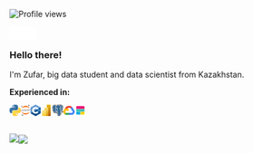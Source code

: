 ![Profile views](https://komarev.com/ghpvc/?username=zufchan&color=ca054d)

<a href="https://github.com/zufchan">
  <img align="left" alt="GitHub profile" src="/icons/github.svg" width="24px" />
</a>

<a href="https://www.linkedin.com/in/zufar-idoyatov-896a821a7/">
  <img align="left" alt="LinkedIn profile" src="/icons/linkedin.svg" width="24px" />
</a>


<br />

### Hello there!

I'm Zufar, big data student and data scientist from Kazakhstan.

**Experienced in:**  

<img alt="Python" align="left" height="20" src="/icons/Python-logo-notext.svg">
<img alt="Jupyter Notebook" align="left" height="20" src="/icons/Jupyter_logo.svg">
<img alt="C++" align="left" height="20" src="/icons/c_plus_plus.svg">
<img alt="MS PowerBi" align="left" height="20" src="/icons/power_bi.svg">
<img alt="SQL" align="left" height="20" src="/icons/postgresql-icon.svg">
<img alt="GCP" align="left" height="20" src="/icons/google_cloud-icon.svg">
<img alt="Elastic Stack" align="left" height="20" src="/icons/elastic-stack.svg">
<br />
<br />
<br />

<a href="https://github.com/zufchan">
  <img align="left" height="300px" src="https://github-readme-stats.vercel.app/api/top-langs?username=zufchan&count_private=true&bg_color=1a1c20&title_color=ffffff&text_color=cccccc&hide_border=true&show_icons=true&border_radius=6px" />
</a>

<a href="https://github.com/zufchan">
  <img align="center" height="180px" src="https://github-readme-stats.vercel.app/api?username=zufchan&count_private=true&bg_color=1a1c20&title_color=ffffff&text_color=cccccc&hide_border=true&show_icons=true&border_radius=6px" />
</a>
